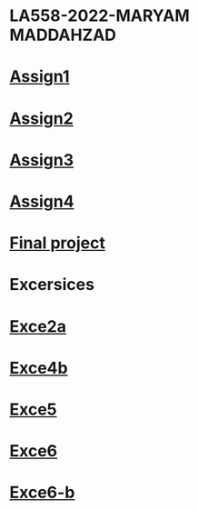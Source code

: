 # LA558-2022-MARYAM MADDAHZAD

# [Assign1](https://github.com/maddah7452/LA558-2022-MARYAM/blob/main/Assignments/Assignment_1/Pdf/assignment_Maryam.html)
# [Assign2](https://github.com/maddah7452/LA558-2022-MARYAM/blob/main/Assignments/Assignment_2/Map2/Map2_iowaWaterFacility.html)
# [Assign3](file:///C:/ISU_Fall%202021/LA558-2022-MARYAM/Assignments/Assignment_3/Final_Asignment/Assignment3.html)
# [Assign4](file:///C:/ISU_Fall%202021/LA558-2022-MARYAM/Assignments/Assignment_4/Assignment4.html)
# [Final project](https://public.tableau.com/app/profile/seyedehmaryam.maddahzad/viz/FinalProject-LA558-MaryamMaddahzad-StudyoncorrelationbetweensafetyandurbanforminChicago/Story1)
# Excersices
# [Exce2a](https://github.com/maddah7452/LA558-2022-MARYAM/blob/main/GIS/WEEK_5/ex2a.html)
# [Exce4b](https://github.com/maddah7452/LA558-2022-MARYAM/blob/main/Assignments/exercise4b/exercise4b-line.html)
# [Exce5](https://github.com/maddah7452/LA558-2022-MARYAM/blob/main/Assignments/exce6-b/with%20water%20facility%20final/Iowa.geojson)
# [Exce6](https://github.com/maddah7452/LA558-2022-MARYAM/blob/main/Assignments/exce6/iowa-Water%20Facility.geojson)
# [Exce6-b](https://github.com/maddah7452/LA558-2022-MARYAM/blob/main/Assignments/exce6-b/with%20water%20facility%20final/Iowa.geojson)



